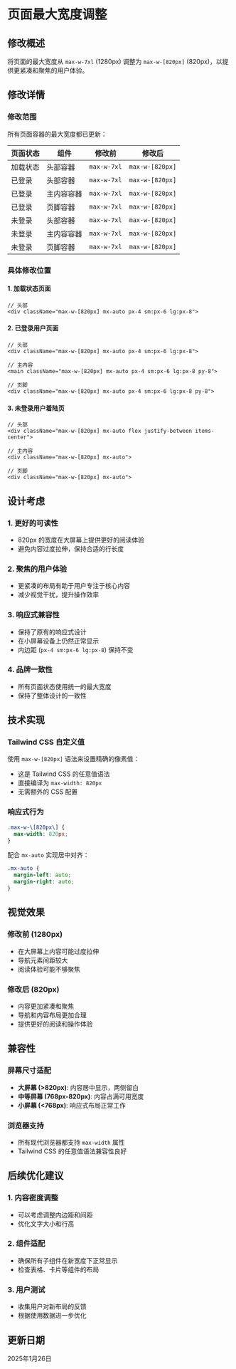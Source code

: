 # 页面最大宽度调整

## 修改概述
将页面的最大宽度从 `max-w-7xl` (1280px) 调整为 `max-w-[820px]` (820px)，以提供更紧凑和聚焦的用户体验。

## 修改详情

### 修改范围
所有页面容器的最大宽度都已更新：

| 页面状态 | 组件 | 修改前 | 修改后 |
|---------|------|--------|--------|
| 加载状态 | 头部容器 | `max-w-7xl` | `max-w-[820px]` |
| 已登录 | 头部容器 | `max-w-7xl` | `max-w-[820px]` |
| 已登录 | 主内容容器 | `max-w-7xl` | `max-w-[820px]` |
| 已登录 | 页脚容器 | `max-w-7xl` | `max-w-[820px]` |
| 未登录 | 头部容器 | `max-w-7xl` | `max-w-[820px]` |
| 未登录 | 主内容容器 | `max-w-7xl` | `max-w-[820px]` |
| 未登录 | 页脚容器 | `max-w-7xl` | `max-w-[820px]` |

### 具体修改位置

#### 1. 加载状态页面
```tsx
// 头部
<div className="max-w-[820px] mx-auto px-4 sm:px-6 lg:px-8">
```

#### 2. 已登录用户页面
```tsx
// 头部
<div className="max-w-[820px] mx-auto px-4 sm:px-6 lg:px-8">

// 主内容
<main className="max-w-[820px] mx-auto px-4 sm:px-6 lg:px-8 py-8">

// 页脚
<div className="max-w-[820px] mx-auto px-4 sm:px-6 lg:px-8 py-8">
```

#### 3. 未登录用户着陆页
```tsx
// 头部
<div className="max-w-[820px] mx-auto flex justify-between items-center">

// 主内容
<div className="max-w-[820px] mx-auto">

// 页脚
<div className="max-w-[820px] mx-auto">
```

## 设计考虑

### 1. **更好的可读性**
- 820px 的宽度在大屏幕上提供更好的阅读体验
- 避免内容过度拉伸，保持合适的行长度

### 2. **聚焦的用户体验**
- 更紧凑的布局有助于用户专注于核心内容
- 减少视觉干扰，提升操作效率

### 3. **响应式兼容性**
- 保持了原有的响应式设计
- 在小屏幕设备上仍然正常显示
- 内边距 (`px-4 sm:px-6 lg:px-8`) 保持不变

### 4. **品牌一致性**
- 所有页面状态使用统一的最大宽度
- 保持了整体设计的一致性

## 技术实现

### Tailwind CSS 自定义值
使用 `max-w-[820px]` 语法来设置精确的像素值：
- 这是 Tailwind CSS 的任意值语法
- 直接编译为 `max-width: 820px`
- 无需额外的 CSS 配置

### 响应式行为
```css
.max-w-\[820px\] {
  max-width: 820px;
}
```

配合 `mx-auto` 实现居中对齐：
```css
.mx-auto {
  margin-left: auto;
  margin-right: auto;
}
```

## 视觉效果

### 修改前 (1280px)
- 在大屏幕上内容可能过度拉伸
- 导航元素间距较大
- 阅读体验可能不够聚焦

### 修改后 (820px)
- 内容更加紧凑和聚焦
- 导航和内容布局更加合理
- 提供更好的阅读和操作体验

## 兼容性

### 屏幕尺寸适配
- **大屏幕 (>820px)**: 内容居中显示，两侧留白
- **中等屏幕 (768px-820px)**: 内容占满可用宽度
- **小屏幕 (<768px)**: 响应式布局正常工作

### 浏览器支持
- 所有现代浏览器都支持 `max-width` 属性
- Tailwind CSS 的任意值语法兼容性良好

## 后续优化建议

### 1. **内容密度调整**
- 可以考虑调整内边距和间距
- 优化文字大小和行高

### 2. **组件适配**
- 确保所有子组件在新宽度下正常显示
- 检查表格、卡片等组件的布局

### 3. **用户测试**
- 收集用户对新布局的反馈
- 根据使用数据进一步优化

## 更新日期
2025年1月26日